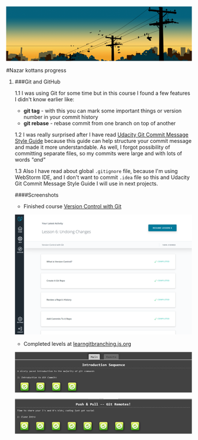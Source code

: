 ![Header image](assets/images/headerImage.png)

#Nazar kottans progress

1. ###Git and GitHub 

    1.1 I was using Git for some time but in this course I found a few features I didn't know earlier like: 
    * **git tag** - with this you can mark some important things or version number in your commit history
    * **git rebase** - rebase commit from one branch on top of another
    
    1.2 I was really surprised after I have read [Udacity Git Commit Message Style Guide](https://udacity.github.io/git-styleguide/) 
    because this guide can help structure your commit message and made it more understandable. As well, I forgot possibility of 
    committing separate files, so my commits were large and with lots of words *"and"*
    
    1.3 Also I have read about global `.gitignore` file, because I'm using WebStorm IDE, and I don't want to commit `.idea` file so 
    this and Udacity Git Commit Message Style Guide I will use in next projects.
    
    ####Screenshots
    
    - Finished course [Version Control with Git](https://www.udacity.com/course/version-control-with-git--ud123)
    
    ![Udacity - 0](assets/images/0_Git_Basics/Udacity0.png)
    
    - Completed levels at [learngitbranching.js.org](https://learngitbranching.js.org/)
    
    ![Introduction Sequence](assets/images/0_Git_Basics/IntroductionSequence.png)
    
    ![Udacity - 0](assets/images/0_Git_Basics/PushAndPull_GitRemotes.png)
    
    

    